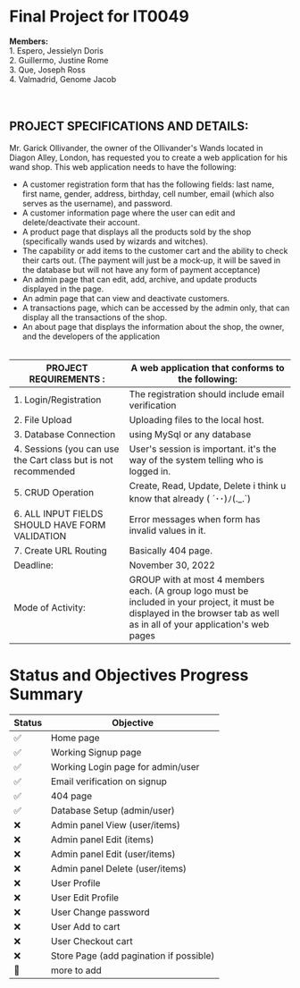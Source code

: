 <h1>
Final Project for IT0049
</h1>
<b>
Members:</b><br>
1. Espero, Jessielyn Doris <br>
2. Guillermo, Justine Rome<br>
3. Que, Joseph Ross<br>
4. Valmadrid, Genome Jacob<br>
<br>
<br>
<h2>PROJECT SPECIFICATIONS AND DETAILS:	</h2>
	
Mr. Garick Ollivander, the owner of the Ollivander's Wands located in Diagon Alley, London, has requested you to create a web application for his wand shop. This web application needs to have the following:

- A customer registration form that has the following fields: last name, first name, gender, address, birthday, cell number, email (which also serves as the username), and password.
- A customer information page where the user can edit and delete/deactivate their account.
- A product page that displays all the products sold by the shop (specifically wands used by wizards and witches).
- The capability or add items to the customer cart and the ability to check their carts out. (The payment will just be a mock-up, it will be saved in the database but will not have any form of payment acceptance)
- An admin page that can edit, add, archive, and update products displayed in the page.
- An admin page that can view and deactivate customers.
- A transactions page, which can be accessed by the admin only, that can display all the transactions of the shop.
- An about page that displays the information about the shop, the owner, and the developers of the application
  <br>
  <br>

<table>
   <thead>
      <tr>
         <th>PROJECT REQUIREMENTS :</th>
         <th>A web application that conforms to the following:</th>
      </tr>
   </thead>
   <tbody>
      <tr>
         <td>1. Login/Registration	</td>
         <td>The registration should include email verification</td>
      </tr>
      <tr>
         <td>2. File Upload	</td>
         <td>Uploading files to the local host.</td>
      </tr>
      </tr>
      <tr>
         <td>3. Database Connection	</td>
         <td>using MySql or any database</td>
      </tr>
      </tr>
      <tr>
         <td>4. Sessions (you can use the Cart class but is not recommended	</td>
         <td>User's session is important. it's the way of the system telling who is logged in.</td>
      </tr>
      </tr>
      <tr>
         <td>5. CRUD Operation</td>
         <td>Create, Read, Update, Delete i think u know that already ( ´･･)ﾉ(._.`)</td>
      </tr>
      </tr>
      <tr>
         <td>6. ALL INPUT FIELDS SHOULD HAVE FORM VALIDATION</td>
         <td>Error messages when form has invalid values in it.</td>
      </tr>
      <tr>
         <td>7. Create URL Routing	</td>
         <td>Basically 404 page.</td>
      </tr>
      <tr>
         <td>Deadline:	</td>
         <td>November 30, 2022</td>
      </tr>
      <tr>
         <td>Mode of Activity:</td>
         <td>GROUP with at most 4 members each. (A group logo must be included in your project, it must be displayed in the browser tab as well as in all of your application's web pages</td>
      </tr>
   </tbody>
</table>
<h1>
Status and Objectives Progress Summary
</h1>
<table>
   <thead>
      <tr>
         <th>Status</th>
         <th>Objective</th>
      </tr>
   </thead>
   <tbody>
      <tr>
         <td>✅</td>
         <td>Home page</td>
      </tr>
      <tr>
         <td>✅</td>
         <td>Working Signup page</td>
      </tr>
      <tr>
         <td>✅</td>
         <td>Working Login page for admin/user</td>
      </tr>
      <tr>
         <td>✅</td>
         <td>Email verification on signup</td>
      </tr>
      <tr>
         <td>✅</td>
         <td>404 page</td>
      </tr>
      <tr>
         <td>✅</td>
         <td>Database Setup (admin/user)</td>
      </tr>
      <tr>
         <td>❌</td>
         <td>Admin panel View (user/items)</td>
      </tr>
      <tr>
         <td>❌</td>
         <td>Admin panel Edit (items)</td>
      </tr>
      <tr>
         <td>❌</td>
         <td>Admin panel Edit (user/items)</td>
      </tr>
      <tr>
         <td>❌</td>
         <td>Admin panel Delete (user/items)</td>
      </tr>
      <tr>
         <td>❌</td>
         <td>User Profile</td>
      </tr>
      <tr>
         <td>❌</td>
         <td>User Edit Profile</td>
      </tr>
      <tr>
         <td>❌</td>
         <td>User Change password</td>
      </tr>
      <tr>
         <td>❌</td>
         <td>User Add to cart</td>
      </tr>
      <tr>
         <td>❌</td>
         <td>User Checkout cart</td>
      </tr>
      <tr>
         <td>❌</td>
         <td>Store Page (add pagination if possible)</td>
      </tr>
      <tr>
         <td>🎉</td>
         <td>more to add</td>
      </tr>
      
   </tbody>
</table>
